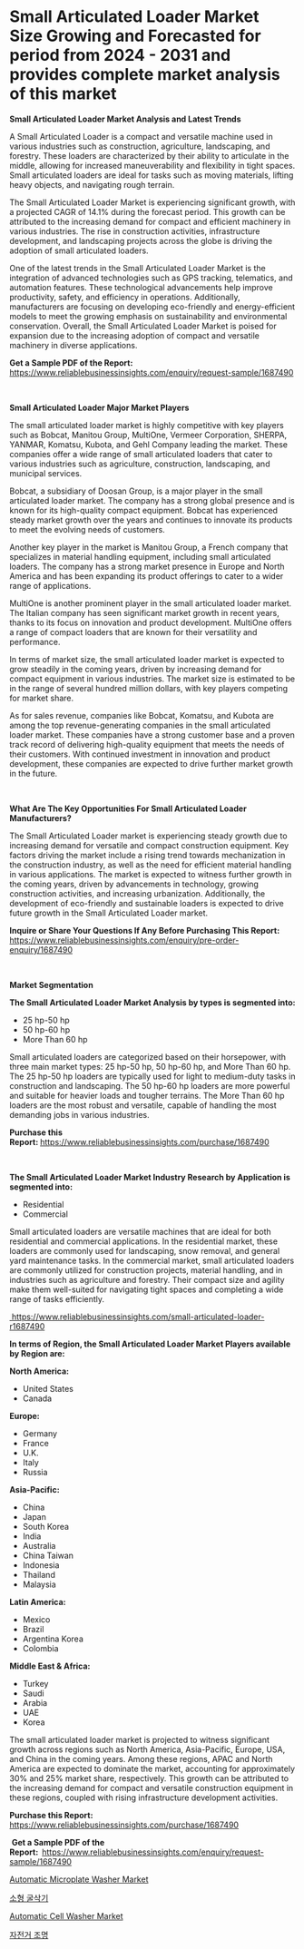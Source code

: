 <p><h1>Small Articulated Loader Market Size Growing and Forecasted for period from 2024 - 2031 and provides complete market analysis of this market</h1></p><p><strong>Small Articulated Loader Market Analysis and Latest Trends</strong></p>
<p><p>A Small Articulated Loader is a compact and versatile machine used in various industries such as construction, agriculture, landscaping, and forestry. These loaders are characterized by their ability to articulate in the middle, allowing for increased maneuverability and flexibility in tight spaces. Small articulated loaders are ideal for tasks such as moving materials, lifting heavy objects, and navigating rough terrain.</p><p>The Small Articulated Loader Market is experiencing significant growth, with a projected CAGR of 14.1% during the forecast period. This growth can be attributed to the increasing demand for compact and efficient machinery in various industries. The rise in construction activities, infrastructure development, and landscaping projects across the globe is driving the adoption of small articulated loaders.</p><p>One of the latest trends in the Small Articulated Loader Market is the integration of advanced technologies such as GPS tracking, telematics, and automation features. These technological advancements help improve productivity, safety, and efficiency in operations. Additionally, manufacturers are focusing on developing eco-friendly and energy-efficient models to meet the growing emphasis on sustainability and environmental conservation. Overall, the Small Articulated Loader Market is poised for expansion due to the increasing adoption of compact and versatile machinery in diverse applications.</p></p>
<p><strong>Get a Sample PDF of the Report:&nbsp;</strong> <a href="https://www.reliablebusinessinsights.com/enquiry/request-sample/1687490">https://www.reliablebusinessinsights.com/enquiry/request-sample/1687490</a></p>
<p>&nbsp;</p>
<p><strong>Small Articulated Loader Major Market Players</strong></p>
<p><p>The small articulated loader market is highly competitive with key players such as Bobcat, Manitou Group, MultiOne, Vermeer Corporation, SHERPA, YANMAR, Komatsu, Kubota, and Gehl Company leading the market. These companies offer a wide range of small articulated loaders that cater to various industries such as agriculture, construction, landscaping, and municipal services.</p><p>Bobcat, a subsidiary of Doosan Group, is a major player in the small articulated loader market. The company has a strong global presence and is known for its high-quality compact equipment. Bobcat has experienced steady market growth over the years and continues to innovate its products to meet the evolving needs of customers.</p><p>Another key player in the market is Manitou Group, a French company that specializes in material handling equipment, including small articulated loaders. The company has a strong market presence in Europe and North America and has been expanding its product offerings to cater to a wider range of applications.</p><p>MultiOne is another prominent player in the small articulated loader market. The Italian company has seen significant market growth in recent years, thanks to its focus on innovation and product development. MultiOne offers a range of compact loaders that are known for their versatility and performance.</p><p>In terms of market size, the small articulated loader market is expected to grow steadily in the coming years, driven by increasing demand for compact equipment in various industries. The market size is estimated to be in the range of several hundred million dollars, with key players competing for market share.</p><p>As for sales revenue, companies like Bobcat, Komatsu, and Kubota are among the top revenue-generating companies in the small articulated loader market. These companies have a strong customer base and a proven track record of delivering high-quality equipment that meets the needs of their customers. With continued investment in innovation and product development, these companies are expected to drive further market growth in the future.</p></p>
<p>&nbsp;</p>
<p><strong>What Are The Key Opportunities For Small Articulated Loader Manufacturers?</strong></p>
<p><p>The Small Articulated Loader market is experiencing steady growth due to increasing demand for versatile and compact construction equipment. Key factors driving the market include a rising trend towards mechanization in the construction industry, as well as the need for efficient material handling in various applications. The market is expected to witness further growth in the coming years, driven by advancements in technology, growing construction activities, and increasing urbanization. Additionally, the development of eco-friendly and sustainable loaders is expected to drive future growth in the Small Articulated Loader market.</p></p>
<p><strong>Inquire or Share Your Questions If Any Before Purchasing This Report:</strong> <a href="https://www.reliablebusinessinsights.com/enquiry/pre-order-enquiry/1687490">https://www.reliablebusinessinsights.com/enquiry/pre-order-enquiry/1687490</a></p>
<p>&nbsp;</p>
<p><strong>Market Segmentation</strong></p>
<p><strong>The Small Articulated Loader Market Analysis by types is segmented into:</strong></p>
<p><ul><li>25 hp-50 hp</li><li>50 hp-60 hp</li><li>More Than 60 hp</li></ul></p>
<p><p>Small articulated loaders are categorized based on their horsepower, with three main market types: 25 hp-50 hp, 50 hp-60 hp, and More Than 60 hp. The 25 hp-50 hp loaders are typically used for light to medium-duty tasks in construction and landscaping. The 50 hp-60 hp loaders are more powerful and suitable for heavier loads and tougher terrains. The More Than 60 hp loaders are the most robust and versatile, capable of handling the most demanding jobs in various industries.</p></p>
<p><strong>Purchase this Report:&nbsp;</strong><a href="https://www.reliablebusinessinsights.com/purchase/1687490">https://www.reliablebusinessinsights.com/purchase/1687490</a></p>
<p>&nbsp;</p>
<p><strong>The Small Articulated Loader Market Industry Research by Application is segmented into:</strong></p>
<p><ul><li>Residential</li><li>Commercial</li></ul></p>
<p><p>Small articulated loaders are versatile machines that are ideal for both residential and commercial applications. In the residential market, these loaders are commonly used for landscaping, snow removal, and general yard maintenance tasks. In the commercial market, small articulated loaders are commonly utilized for construction projects, material handling, and in industries such as agriculture and forestry. Their compact size and agility make them well-suited for navigating tight spaces and completing a wide range of tasks efficiently.</p></p>
<p><a href="https://www.reliablebusinessinsights.com/small-articulated-loader-r1687490">&nbsp;https://www.reliablebusinessinsights.com/small-articulated-loader-r1687490</a></p>
<p><strong>In terms of Region, the Small Articulated Loader Market Players available by Region are:</strong></p>
<p>
    <p> <strong> North America: </strong>
        <ul>
            <li>United States</li>
            <li>Canada</li>
        </ul>
        </p> 
    <p> <strong> Europe: </strong>
        <ul>
            <li>Germany</li>
            <li>France</li>
            <li>U.K.</li>
            <li>Italy</li>
            <li>Russia</li>
        </ul>
        </p> 
    <p> <strong> Asia-Pacific: </strong>
        <ul>
            <li>China</li>
            <li>Japan</li>
            <li>South Korea</li>
            <li>India</li>
            <li>Australia</li>
            <li>China Taiwan</li>
            <li>Indonesia</li>
            <li>Thailand</li>
            <li>Malaysia</li>
        </ul>
        </p> 
    <p> <strong> Latin America: </strong>
        <ul>
            <li>Mexico</li>
            <li>Brazil</li>
            <li>Argentina Korea</li>
            <li>Colombia</li>
        </ul>
        </p> 
    <p> <strong> Middle East & Africa: </strong>
        <ul>
            <li>Turkey</li>
            <li>Saudi</li>
            <li>Arabia</li>
            <li>UAE</li>
            <li>Korea</li>
        </ul>
    </p>
    </p>
<p><p>The small articulated loader market is projected to witness significant growth across regions such as North America, Asia-Pacific, Europe, USA, and China in the coming years. Among these regions, APAC and North America are expected to dominate the market, accounting for approximately 30% and 25% market share, respectively. This growth can be attributed to the increasing demand for compact and versatile construction equipment in these regions, coupled with rising infrastructure development activities.</p></p>
<p><strong>Purchase this Report: </strong><a href="https://www.reliablebusinessinsights.com/purchase/1687490">https://www.reliablebusinessinsights.com/purchase/1687490</a></p>
<p>&nbsp;<strong>Get a Sample PDF of the Report:&nbsp;&nbsp;</strong><a href="https://www.reliablebusinessinsights.com/enquiry/request-sample/1687490">https://www.reliablebusinessinsights.com/enquiry/request-sample/1687490</a></p>
<p><strong></strong></p>
<p><p><a href="https://github.com/SheilaBruen2023/Market-Research-Report-List-1/blob/main/automatic-microplate-washer-market.md">Automatic Microplate Washer Market</a></p><p><a href="https://github.com/TobyKub4685/Market-Research-Report-List-2/blob/main/1088704167494.md">소형 굴삭기</a></p><p><a href="https://github.com/arionmp/Market-Research-Report-List-4/blob/main/automatic-cell-washer-market.md">Automatic Cell Washer Market</a></p><p><a href="https://github.com/nicholasellison0076890/Market-Research-Report-List-1/blob/main/1170778167495.md">자전거 조명</a></p></p>